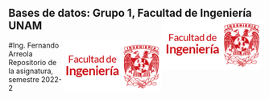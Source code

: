 ## Bases de datos: Grupo 1, Facultad de Ingeniería UNAM <img style="float: right;" src="/img/fi.png">
<img style="float: right;" src="/img/fi.png">
#Ing. Fernando Arreola
Repositorio de la asignatura, semestre 2022-2
